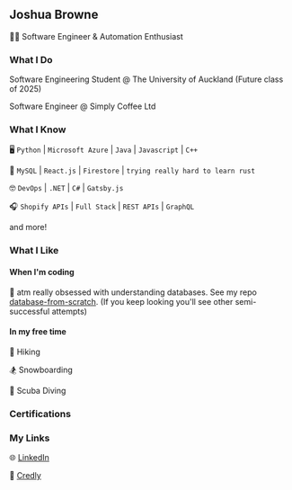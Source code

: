 ## Joshua Browne
👨‍💻 Software Engineer & Automation Enthusiast

### What I Do
Software Engineering Student @ The University of Auckland (Future class of 2025)

Software Engineer @ Simply Coffee Ltd

### What I Know
🖥️ `Python` | `Microsoft Azure` | `Java` | `Javascript` | `C++`  

🤖 `MySQL` | `React.js` | `Firestore` | `trying really hard to learn rust`  

🤓 `DevOps` | `.NET` | `C#` | `Gatsby.js` 

🎧 `Shopify APIs` | `Full Stack` | `REST APIs` | `GraphQL`

and more!

### What I Like
#### When I'm coding

💾 atm really obsessed with understanding databases. See my repo [database-from-scratch](https://github.com/joshuabrownenz/database-from-scratch). (If you keep looking you'll see other semi-successful attempts)

#### In my free time

🥾 Hiking

🏂 Snowboarding

🤿 Scuba Diving

### Certifications
<!--START_SECTION:badges-->
<!--END_SECTION:badges-->

### My Links
🌐 [LinkedIn](https://linkedin.com/in/joshuabrownenz) 

📝 [Credly](https://credly.com/users/joshuabrownenz)
